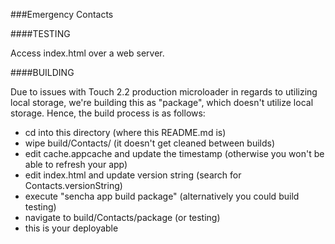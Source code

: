 ###Emergency Contacts


####TESTING

Access index.html over a web server.

####BUILDING

Due to issues with Touch 2.2 production microloader in regards to utilizing local storage,
we're building this as "package", which doesn't utilize local storage. Hence, the build process is as follows:

* cd into this directory (where this README.md is)
* wipe build/Contacts/ (it doesn't get cleaned between builds)
* edit cache.appcache and update the timestamp (otherwise you won't be able to refresh your app)
* edit index.html and update version string (search for Contacts.versionString)
* execute "sencha app build package" (alternatively you could build testing)
* navigate to build/Contacts/package (or testing)
* this is your deployable
